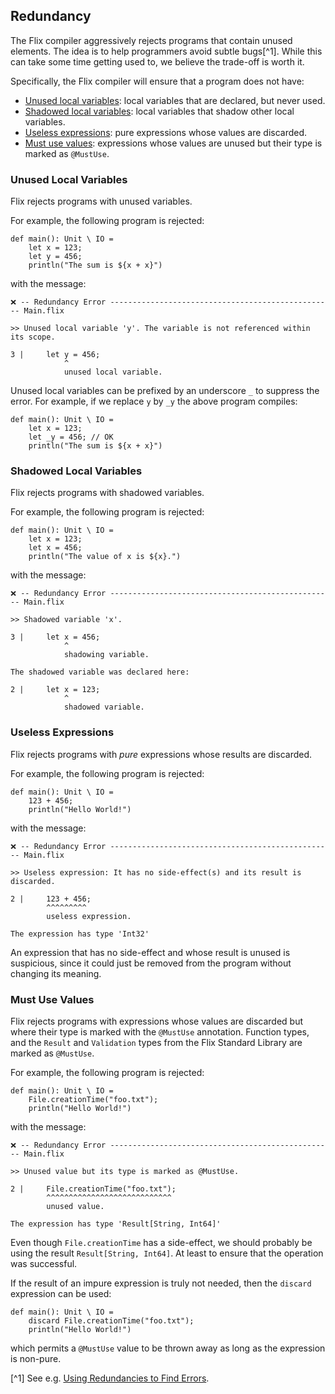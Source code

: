 ## Redundancy

The Flix compiler aggressively rejects programs that contain unused elements.
The idea is to help programmers avoid subtle bugs[^1]. While this can take some
time getting used to, we believe the trade-off is worth it.

Specifically, the Flix compiler will ensure that a program does not have:

- [Unused local variables](#unused-local-variables): local variables that are declared, but never used.
- [Shadowed local variables](#shadowed-local-variables): local variables that shadow other local variables.
- [Useless expressions](#useless-expressions): pure expressions whose values are discarded.
- [Must use values](#must-use-values): expressions whose values are unused but their type is marked as `@MustUse`.

### Unused Local Variables

Flix rejects programs with unused variables.

For example, the following program is rejected:

```flix
def main(): Unit \ IO =
    let x = 123;
    let y = 456;
    println("The sum is ${x + x}")
```

with the message:

```
❌ -- Redundancy Error -------------------------------------------------- Main.flix

>> Unused local variable 'y'. The variable is not referenced within its scope.

3 |     let y = 456;
            ^
            unused local variable.
```

Unused local variables can be prefixed by an underscore `_` to suppress the error.
For example, if we replace `y` by `_y` the above program compiles:

```flix
def main(): Unit \ IO =
    let x = 123;
    let _y = 456; // OK
    println("The sum is ${x + x}")
```

### Shadowed Local Variables

Flix rejects programs with shadowed variables.

For example, the following program is rejected:

```flix
def main(): Unit \ IO =
    let x = 123;
    let x = 456;
    println("The value of x is ${x}.")
```

with the message:

```
❌ -- Redundancy Error -------------------------------------------------- Main.flix

>> Shadowed variable 'x'.

3 |     let x = 456;
            ^
            shadowing variable.

The shadowed variable was declared here:

2 |     let x = 123;
            ^
            shadowed variable.
```



### Useless Expressions

Flix rejects programs with _pure_ expressions whose results are discarded.

For example, the following program is rejected:

```flix
def main(): Unit \ IO =
    123 + 456;
    println("Hello World!")
```

with the message:

```
❌ -- Redundancy Error -------------------------------------------------- Main.flix

>> Useless expression: It has no side-effect(s) and its result is discarded.

2 |     123 + 456;
        ^^^^^^^^^
        useless expression.

The expression has type 'Int32'
```

An expression that has no side-effect and whose result is unused is suspicious,
since it could just be removed from the program without changing its meaning.

### Must Use Values

Flix rejects programs with expressions whose values are discarded but where
their type is marked with the `@MustUse` annotation. Function types, and the
`Result` and `Validation` types from the Flix Standard Library are marked as
`@MustUse`.

For example, the following program is rejected:

```flix
def main(): Unit \ IO =
    File.creationTime("foo.txt");
    println("Hello World!")
```

with the message:

```
❌ -- Redundancy Error -------------------------------------------------- Main.flix

>> Unused value but its type is marked as @MustUse.

2 |     File.creationTime("foo.txt");
        ^^^^^^^^^^^^^^^^^^^^^^^^^^^^
        unused value.

The expression has type 'Result[String, Int64]'
```

Even though `File.creationTime` has a side-effect, we should probably be using the result `Result[String, Int64]`.
At least to ensure that the operation was successful.

If the result of an impure expression is truly not needed, then the `discard` expression can be used:

```flix
def main(): Unit \ IO =
    discard File.creationTime("foo.txt");
    println("Hello World!")
```

which permits a `@MustUse` value to be thrown away as long as the expression is non-pure.

[^1] See e.g. [Using Redundancies to Find Errors](https://dl.acm.org/doi/abs/10.1145/605466.605475).
